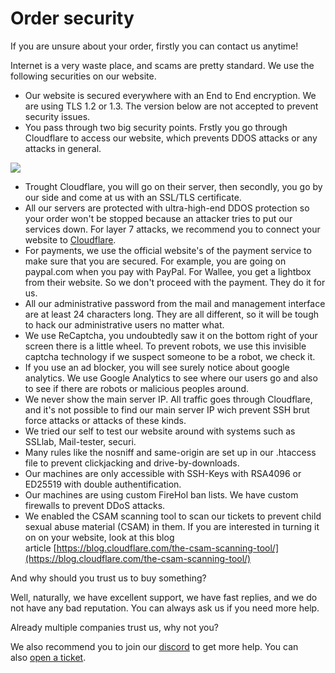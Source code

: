 # Order security

If you are unsure about your order, firstly you can contact us anytime!

Internet is a very waste place, and scams are pretty standard. We use the following securities on our website.

-   Our website is secured everywhere with an End to End encryption. We are using TLS 1.2 or 1.3. The version below are not accepted to prevent security issues.
-   You pass through two big security points. Frstly you go through Cloudflare to access our website, which prevents DDOS attacks or any attacks in general. 

![](https://i.imgur.com/LOpoFX1.png)

-   Trought Cloudflare, you will go on their server, then secondly, you go by our side and come at us with an SSL/TLS certificate. 
-   All our servers are protected with ultra-high-end DDOS protection so your order won't be stopped because an attacker tries to put our services down. For layer 7 attacks, we recommend you to connect your website to [Cloudflare](https://cloudflare.com).
-   For payments, we use the official website's of the payment service to make sure that you are secured. For example, you are going on paypal.com when you pay with PayPal. For Wallee, you get a lightbox from their website. So we don't proceed with the payment. They do it for us.
-   All our administrative password from the mail and management interface are at least 24 characters long. They are all different, so it will be tough to hack our administrative users no matter what.
-   We use ReCaptcha, you undoubtedly saw it on the bottom right of your screen there is a little wheel. To prevent robots, we use this invisible captcha technology if we suspect someone to be a robot, we check it.
-   If you use an ad blocker, you will see surely notice about google analytics. We use Google Analytics to see where our users go and also to see if there are robots or malicious peoples around.
-   We never show the main server IP. All traffic goes through Cloudflare, and it's not possible to find our main server IP wich prevent SSH brut force attacks or attacks of these kinds.
-   We tried our self to test our website around with systems such as SSLlab, Mail-tester, securi.
-   Many rules like the nosniff and same-origin are set up in our .htaccess file to prevent clickjacking and drive-by-downloads.
-   Our machines are only accessible with SSH-Keys with RSA4096 or ED25519 with double authentification.
-   Our machines are using custom FireHol ban lists. We have custom firewalls to prevent DDoS attacks.
-   We enabled the CSAM scanning tool to scan our tickets to prevent child sexual abuse material (CSAM) in them. If you are interested in turning it on on your website, look at this blog article [https://blog.cloudflare.com/the-csam-scanning-tool/](https://blog.cloudflare.com/the-csam-scanning-tool/)

And why should you trust us to buy something?

Well, naturally, we have excellent support, we have fast replies, and we do not have any bad reputation. You can always ask us if you need more help.

Already multiple companies trust us, why not you?

We also recommend you to join our [discord](https://discord.gg/Hyh5ekP) to get more help. You can also [open a ticket](https://portal.polisystems.ch/submitticket.php?step=2&deptid=2).

